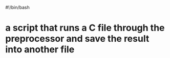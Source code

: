 #!/bin/bash
# a script that runs a C file through the preprocessor and save the result into another file
